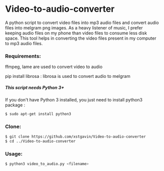 # Video-to-audio-converter
A python script to convert video files into mp3 audio files and convert audio files into melgram png images. As a heavy listener of music, I prefer keeping audio files on my phone than video files to consume less disk space. This tool helps in converting the video files present in my computer to mp3 audio files.


### Requirements:
ffmpeg, lame are used to convert video to audio

pip install librosa : librosa is used to convert audio to melgram

##### This script needs Python 3+

If you don't have Python 3 installed, you just need to install python3 package :

```bash
$ sudo apt-get install python3
```

### Clone:
```bash
$ git clone https://github.com/xstgavin/Video-to-audio-converter
$ cd ../Video-to-audio-converter
```

### Usage:

```bash
$ python3 video_to_audio.py <filename>
```
